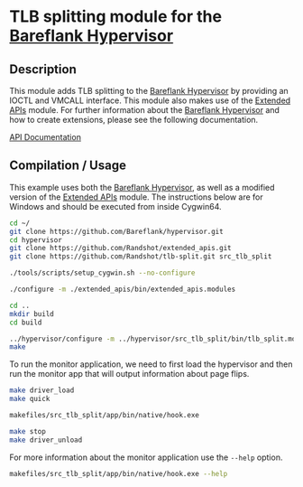 # TLB splitting module for the [Bareflank Hypervisor](https://github.com/Bareflank/hypervisor)

## Description

This module adds TLB splitting to the [Bareflank Hypervisor](https://github.com/Bareflank/hypervisor) by providing
an IOCTL and VMCALL interface. This module also makes use of the [Extended APIs](https://github.com/Bareflank/extended_apis) module.
For further information about the [Bareflank Hypervisor](https://github.com/Bareflank/hypervisor) and how to create extensions,
please see the following documentation.

[API Documentation](http://bareflank.github.io/hypervisor/html/)

## Compilation / Usage

This example uses both the [Bareflank Hypervisor](https://github.com/Bareflank/hypervisor), as well as a modified version of the [Extended APIs](https://github.com/Randshot/extended_apis) module.
The instructions below are for Windows and should be executed from inside Cygwin64.

```bash
cd ~/
git clone https://github.com/Bareflank/hypervisor.git
cd hypervisor
git clone https://github.com/Randshot/extended_apis.git
git clone https://github.com/Randshot/tlb-split.git src_tlb_split

./tools/scripts/setup_cygwin.sh --no-configure

./configure -m ./extended_apis/bin/extended_apis.modules

cd ..
mkdir build
cd build

../hypervisor/configure -m ../hypervisor/src_tlb_split/bin/tlb_split.modules --compiler clang --linker $HOME/usr/bin/x86_64-elf-ld.exe
make
```

To run the monitor application, we need to first load the hypervisor and then
run the monitor app that will output information about page flips.

```bash
make driver_load
make quick

makefiles/src_tlb_split/app/bin/native/hook.exe

make stop
make driver_unload
```

For more information about the monitor application use the `--help` option.

```bash
makefiles/src_tlb_split/app/bin/native/hook.exe --help
```
